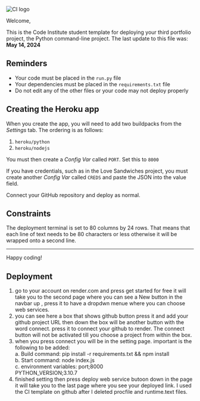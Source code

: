 ![CI logo](https://codeinstitute.s3.amazonaws.com/fullstack/ci_logo_small.png)

Welcome,

This is the Code Institute student template for deploying your third portfolio project, the Python command-line project. The last update to this file was: **May 14, 2024**

## Reminders

- Your code must be placed in the `run.py` file
- Your dependencies must be placed in the `requirements.txt` file
- Do not edit any of the other files or your code may not deploy properly

## Creating the Heroku app

When you create the app, you will need to add two buildpacks from the _Settings_ tab. The ordering is as follows:

1. `heroku/python`
2. `heroku/nodejs`

You must then create a _Config Var_ called `PORT`. Set this to `8000`

If you have credentials, such as in the Love Sandwiches project, you must create another _Config Var_ called `CREDS` and paste the JSON into the value field.

Connect your GitHub repository and deploy as normal.

## Constraints

The deployment terminal is set to 80 columns by 24 rows. That means that each line of text needs to be 80 characters or less otherwise it will be wrapped onto a second line.

---

Happy coding!


## Deployment
1. go to your account on render.com and press get started for free it will take you to the second page where you can see a New button in the navbar up , press it to have a dropdwn menue where you can choose web services.
2. you can see here a box that shows github button press it and add your github project URL then down the box will be another button with the word connect. press it to connect your github to render. The connect button will not be activated till you choose a project from within the box.
3. when you press connect you will be in the setting page. important is the following to be added:
   <br>a. Build command: pip install -r requirements.txt && npm install
   <br>b. Start command: node index.js
   <br>c. environment variables: port;8000 <br>
                             PYTHON_VERSION;3.10.7
4. finished setting then press deploy web service butoon down in the page it will take you to the last page where you see your deployed link.
   I used the CI template on github after I deleted procfile and runtime.text files.
